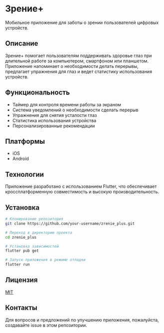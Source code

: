 # Зрение+

Мобильное приложение для заботы о зрении пользователей цифровых устройств.

## Описание

Зрение+ помогает пользователям поддерживать здоровье глаз при длительной работе за компьютером, смартфоном или планшетом. Приложение напоминает о необходимости делать перерывы, предлагает упражнения для глаз и ведет статистику использования устройств.

## Функциональность

- Таймер для контроля времени работы за экраном
- Система уведомлений о необходимости сделать перерыв
- Упражнения для снятия усталости глаз
- Статистика использования устройства
- Персонализированные рекомендации

## Платформы

- iOS
- Android

## Технологии

Приложение разработано с использованием Flutter, что обеспечивает кроссплатформенную совместимость и высокую производительность.

## Установка

```bash
# Клонирование репозитория
git clone https://github.com/your-username/zrenie_plus.git

# Переход в директорию проекта
cd zrenie_plus

# Установка зависимостей
flutter pub get

# Запуск приложения в режиме отладки
flutter run
```

## Лицензия

[MIT](LICENSE)

## Контакты

Для вопросов и предложений по улучшению приложения, пожалуйста, создавайте issue в этом репозитории. 